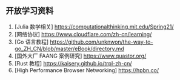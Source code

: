 ## 开放学习资料

1. [Julia 数学相关] https://computationalthinking.mit.edu/Spring21/
2. [网络协议] https://www.cloudflare.com/zh-cn/learning/
3. [Go 语言教程] https://github.com/unknwon/the-way-to-go_ZH_CN/blob/master/eBook/directory.md
4. [国外大厂 FAANG 案例研究] https://www.quastor.org/
5. [Rust 教程] https://kaisery.github.io/trpl-zh-cn/
6. [High Performance Browser Networking] https://hpbn.co/
